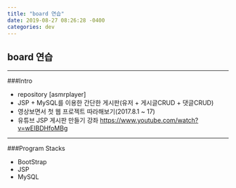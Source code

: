 ```yaml
---
title: "board 연습"
date: 2019-08-27 08:26:28 -0400
categories: dev
---
```

## board 연습
---
###Intro
- repository [asmrplayer]
- JSP + MySQL를 이용한 간단한 게시판(유저 + 게시글CRUD + 댓글CRUD)
- 영상보면서 첫 웹 프로젝트 따라해보기(2017.8.1 ~ 17)
- 유튜브 JSP 게시판 만들기 강좌 https://www.youtube.com/watch?v=wEIBDHfoMBg
---
###Program Stacks
- BootStrap
- JSP
- MySQL
